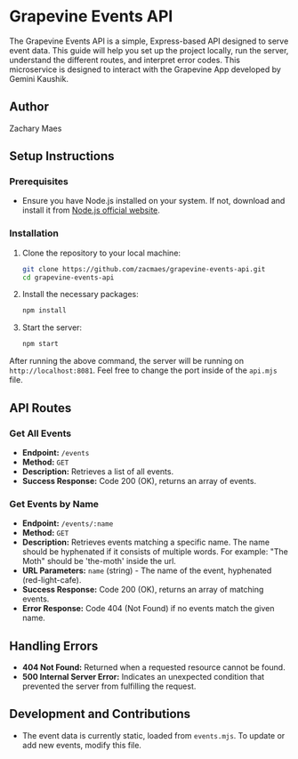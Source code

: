 # Grapevine Events API

The Grapevine Events API is a simple, Express-based API designed to serve event data. This guide will help you set up the project locally, run the server, understand the different routes, and interpret error codes. This microservice is designed to interact with the Grapevine App developed by Gemini Kaushik.

## Author
Zachary Maes

## Setup Instructions

### Prerequisites

- Ensure you have Node.js installed on your system. If not, download and install it from [Node.js official website](https://nodejs.org/).

### Installation

1. Clone the repository to your local machine:
   ```bash
   git clone https://github.com/zacmaes/grapevine-events-api.git
   cd grapevine-events-api
   ```

2. Install the necessary packages:
   ```bash
   npm install
   ```

3. Start the server:
   ```bash
   npm start
   ```

After running the above command, the server will be running on `http://localhost:8081`. Feel free to change the port inside of the `api.mjs` file.

## API Routes

### Get All Events

- **Endpoint:** `/events`
- **Method:** `GET`
- **Description:** Retrieves a list of all events.
- **Success Response:** Code 200 (OK), returns an array of events.

### Get Events by Name

- **Endpoint:** `/events/:name`
- **Method:** `GET`
- **Description:** Retrieves events matching a specific name. The name should be hyphenated if it consists of multiple words. For example: "The Moth" should be 'the-moth' inside the url.
- **URL Parameters:** `name` (string) - The name of the event, hyphenated (red-light-cafe).
- **Success Response:** Code 200 (OK), returns an array of matching events.
- **Error Response:** Code 404 (Not Found) if no events match the given name.

## Handling Errors

- **404 Not Found:** Returned when a requested resource cannot be found.
- **500 Internal Server Error:** Indicates an unexpected condition that prevented the server from fulfilling the request.

## Development and Contributions

- The event data is currently static, loaded from `events.mjs`. To update or add new events, modify this file.
